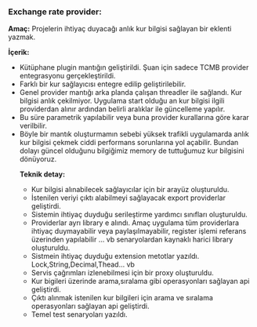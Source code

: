 

<h3>Exchange rate provider:</h3>

<b>Amaç:</b> Projelerin ihtiyaç duyacağı anlık kur bilgisi sağlayan bir eklenti yazmak.

<b>İçerik:</b>
<ul>
		<li>Kütüphane plugin mantığın geliştirildi. Şuan için sadece TCMB provider entegrasyonu gerçekleştirildi.</li>
		<li>Farklı  bir kur sağlayıcısı entegre edilip geliştirilebilir.</li>
		<li>Genel provider mantığı arka planda çalışan threadler ile sağlandı. Kur bilgisi anlık çekilmiyor. Uygulama start olduğu an kur bilgisi ilgili providerdan alınır ardından belirli aralıklar ile güncelleme yapılır.</li>
		<li>Bu süre parametrik yapılabilir veya buna provider kurallarına göre karar verilbilir.</li>
		<li>Böyle bir mantık oluşturmamın sebebi yüksek trafikli uygulamarda anlık kur bilgisi çekmek ciddi performans sorunlarına yol açabilir. Bundan dolayı güncel olduğunu bilgiğimiz memory de tuttuğumuz kur bilgisini dönüyoruz.</li>
		
<b>Teknik detay:</b>
<ul>
	<li> Kur bilgisi alınabilecek sağlayıcılar için bir arayüz oluşturuldu.</li>
		<li> İstenilen veriyi çıktı alabilmeyi sağlayacak export providerlar geliştirdi.</li>
		<li> Sistemin ihtiyaç duyduğu serileştirme yardımcı sınıfları oluşturuldu.</li>
		<li> Providerlar ayrı library e alındı. Amaç uygulama tüm providerlara ihtiyaç duymayabilir veya paylaşılmayabilir,
		   register işlemi referans üzerinden yapılabilir ... vb senaryolardan kaynaklı harici library oluşturuldu.</li>
		<li> Sistmein ihtiyaç duyduğu extension metotlar yazıldı.
		   Lock,String,Decimal,Thead... vb </li>
		<li> Servis çağrımları izlenebilmesi için bir proxy oluşturuldu. </li>
		<li> Kur bigileri üzerinde arama,sıralama gibi operasyonları sağlayan api geliştirdi. </li>
		<li> Çıktı alınmak istenilen kur bilgileri için arama ve sıralama operasyonları sağlayan api geliştirdi. </li>
		<li> Temel test senaryoları yazıldı. </li>
</ul>
			

					


 


